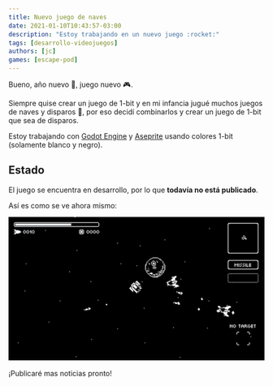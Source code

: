 ```yaml
---
title: Nuevo juego de naves
date: 2021-01-10T10:43:57-03:00
description: "Estoy trabajando en un nuevo juego :rocket:"
tags: [desarrollo-videojuegos]
authors: [jc]
games: [escape-pod]
---
```


Bueno, año nuevo :date:, juego nuevo :video_game:.

Siempre quise crear un juego de 1-bit y en mi infancia jugué muchos juegos de naves y disparos :space_invader:, por eso decidí combinarlos y crear un juego de 1-bit que sea de disparos.

Estoy trabajando con [Godot Engine](https://godotengine.org) y [Aseprite](https://aseprite.org) usando colores 1-bit (solamente blanco y negro).

## Estado

El juego se encuentra en desarrollo, por lo que **todavía no está publicado**.

Así es como se ve ahora mismo:

![Screenshot](screenshot.png)

¡Publicaré mas noticias pronto!
